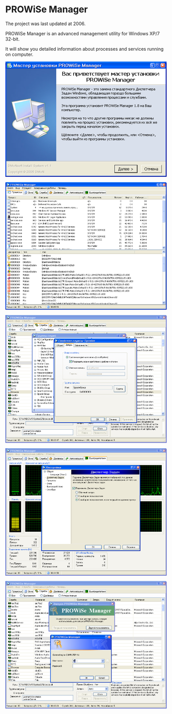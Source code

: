 PROWiSe Manager
===============
The project was last updated at 2006.

PROWiSe Manager is an advanced management utility for Windows XP/7 32-bit.

It will show you detailed information about processes and services running on computer.


![Screenshot](screenshots/screen1.png)

![Screenshot](screenshots/screen2.png)

![Screenshot](screenshots/screen3.png)

![Screenshot](screenshots/screen4.png)

![Screenshot](screenshots/screen5.png)
